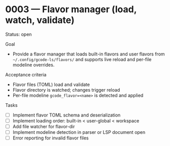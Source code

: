 # 0003 — Flavor manager (load, watch, validate)

Status: open

Goal
- Provide a flavor manager that loads built-in flavors and user flavors from `~/.config/gcode-ls/flavors/` and supports live reload and per-file modeline overrides.

Acceptance criteria
- Flavor files (TOML) load and validate
- Flavor directory is watched; changes trigger reload
- Per-file modeline `gcode_flavor=<name>` is detected and applied

Tasks
- [ ] Implement flavor TOML schema and deserialization
- [ ] Implement loading order: built-in < user-global < workspace
- [ ] Add file watcher for flavor-dir
- [ ] Implement modeline detection in parser or LSP document open
- [ ] Error reporting for invalid flavor files
